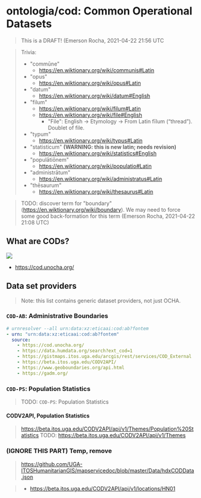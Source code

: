 # ontologia/cod: Common Operational Datasets

> This is a DRAFT! (Emerson Rocha, 2021-04-22 21:56 UTC

> Trivia:
> - "commūne"
>   - https://en.wiktionary.org/wiki/communis#Latin
> - "opus"
>   - https://en.wiktionary.org/wiki/opus#Latin
> - "datum"
>   - https://en.wiktionary.org/wiki/datum#English
> - "filum"
>   - https://en.wiktionary.org/wiki/filum#Latin
>   - https://en.wiktionary.org/wiki/file#English
>     - "File": English -> Etymology -> From Latin fīlum (“thread”). Doublet of file.
> - "typum"
>   - https://en.wiktionary.org/wiki/typus#Latin
> - "statisticum" **(WARNING: this is new latin; needs revision)**
>   - https://en.wiktionary.org/wiki/statistics#English
> - "populātiōnem"
>   - https://en.wiktionary.org/wiki/populatio#Latin
> - "administrātum"
>   - https://en.wiktionary.org/wiki/administratus#Latin
> - "thēsaurum"
>   - https://en.wiktionary.org/wiki/thesaurus#Latin


> TODO: discover term for "boundary" (https://en.wiktionary.org/wiki/boundary).
>       We may need to force some good back-formation for this term
>       (Emerson Rocha, 2021-04-22 21:08 UTC)

## What are CODs?

[![](http://img.youtube.com/vi/CFUs8S0MPIY/0.jpg)](http://www.youtube.com/watch?v=CFUs8S0MPIY "Common Operational Datasets (CODs)")

- https://cod.unocha.org/

## Data set providers

> Note: this list contains generic dataset providers, not just OCHA.

### `COD-AB`: Administrative Boundaries

```yaml
# urnresolver --all urn:data:xz:eticaai:cod:ab?fontem
- urn: "urn:data:xz:eticaai:cod:ab?fontem"
  source:
    - https://cod.unocha.org/
    - https://data.humdata.org/search?ext_cod=1
    - https://gistmaps.itos.uga.edu/arcgis/rest/services/COD_External
    - https://beta.itos.uga.edu/CODV2API/
    - https://www.geoboundaries.org/api.html
    - https://gadm.org/

```

### `COD-PS`: Population Statistics

> TODO: `COD-PS`: Population Statistics

#### CODV2API, Population Statistics

> https://beta.itos.uga.edu/CODV2API/api/v1/Themes/Population%20Statistics
> TODO: https://beta.itos.uga.edu/CODV2API/api/v1/Themes


### (IGNORE THIS PART) Temp, remove

> https://github.com/UGA-ITOSHumanitarianGIS/mapservicedoc/blob/master/Data/hdxCODData.json

> - https://beta.itos.uga.edu/CODV2API/api/v1/locations/HN01